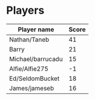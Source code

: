 # Players

| Player name       | Score |
|-------------------|-------|
| Nathan/Taneb      | 41    |
| Barry             | 21    |
| Michael/barrucadu | 15    |
| Alfie/Alfie275    | -1    |
| Ed/SeldomBucket   | 18    |
| James/jameseb     | 16    |
